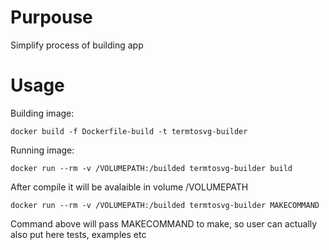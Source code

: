 # Purpouse
Simplify process of building app

# Usage

Building image:

```docker build -f Dockerfile-build -t termtosvg-builder```

Running image: 

```docker run --rm -v /VOLUMEPATH:/builded termtosvg-builder build```

After compile it will be avalaible in volume /VOLUMEPATH

```docker run --rm -v /VOLUMEPATH:/builded termtosvg-builder MAKECOMMAND```

Command above will pass MAKECOMMAND to make, so user can actually also put here tests, examples etc

